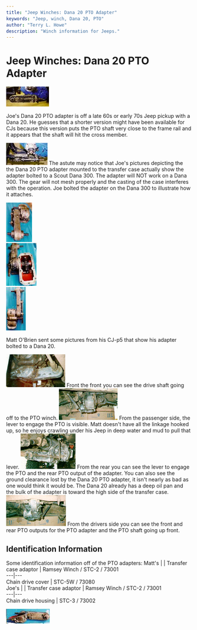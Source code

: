 ```yaml
---
title: "Jeep Winches: Dana 20 PTO Adapter"
keywords: "Jeep, winch, Dana 20, PTO"
author: "Terry L. Howe"
description: "Winch information for Jeeps."
---
```

# Jeep Winches: Dana 20 PTO Adapter

[![PTO adapter](../../img/winch/d20pto04_.jpg)](../../img/winch/d20pto04.jpg) 

Joe's Dana 20 PTO adapter is off a late 60s or early 70s Jeep pickup with a Dana 20. He guesses that a shorter version might have been available for CJs because this version puts the PTO shaft very close to the frame rail and it appears that the shaft will hit the cross member.

[![PTO adapter](../../img/winch/d20pto06_.jpg)](../../img/winch/d20pto06.jpg) The astute may notice that Joe's pictures depicting the the Dana 20 PTO adapter mounted to the transfer case actually show the adapter bolted to a Scout Dana 300. The adapter will NOT work on a Dana 300. The gear will not mesh properly and the casting of the case interferes with the operation. Joe bolted the adapter on the Dana 300 to illustrate how it attaches.

[![PTO adapter](../../img/winch/d20pto02_.jpg)](../../img/winch/d20pto02.jpg)  
[![PTO adapter](../../img/winch/d20pto03_.jpg)](../../img/winch/d20pto03.jpg)  
[![PTO adapter](../../img/winch/d20pto07_.jpg)](../../img/winch/d20pto07.jpg) 

Matt O'Brien sent some pictures from his CJ-p5 that show his adapter bolted to a Dana 20.

[![PTO adapter from the front](../../img/winch/ptofrnt2t.gif)](../../img/winch/ptofrnt2.gif) Front the front you can see the drive shaft going off to the PTO winch. [![PTO adapter from the passenger side](../../img/winch/ptopassdt.gif)](../../img/winch/ptopassd.gif) From the passenger side, the lever to engage the PTO is visible. Matt doesn't have all the linkage hooked up, so he enjoys crawling under his Jeep in deep water and mud to pull that lever. [![PTO adapter from the rear](../../img/winch/ptorear1t.gif)](../../img/winch/ptorear1.gif) From the rear you can see the lever to engage the PTO and the rear PTO output of the adapter. You can also see the ground clearance lost by the Dana 20 PTO adapter, it isn't nearly as bad as one would think it would be. The Dana 20 already has a deep oil pan and the bulk of the adapter is toward the high side of the transfer case. [![PTO adapter from the drivers side](../../img/winch/ptodrvsdt.gif)](../../img/winch/ptodrvsd.gif) From the drivers side you can see the front and rear PTO outputs for the PTO adapter and the PTO shaft going up front. 

## Identification Information

Some identification information off of the PTO adapters:  Matt's |  |  Transfer case adaptor |  Ramsey Winch / STC-2 / 73001   
---|---  
Chain drive cover |  STC-5W / 73080   
Joe's |  |  Transfer case adaptor |  Ramsey Winch / STC-2 / 73001   
---|---  
Chain drive housing |  STC-3 / 73002   
  
[![PTO adapter](../../img/winch/d20pto05_.jpg)](../../img/winch/d20pto05.jpg)